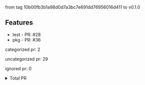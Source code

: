 from tag 10b00fb3b1a98d0d7a3bc7e691dd76956016d411 to v0.1.0

## Features

- test - PR: #28
- pkg - PR: #36



categorized pr: 2

uncategorized pr: 29

ignored pr: 0

<details>
<summary>Total PR</summary>

https://github.com/spidernet-io/rocktemplate/compare/10b00fb3b1a98d0d7a3bc7e691dd76956016d411...v0.1.0
</details>